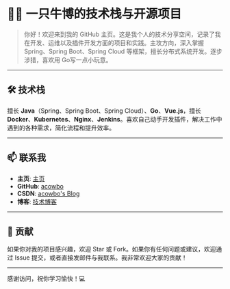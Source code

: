 # 👨‍💻 一只牛博的技术栈与开源项目

> 你好！欢迎来到我的 GitHub 主页。这是我个人的技术分享空间，记录了我在开发、运维以及插件开发方面的项目和实践。主攻方向，深入掌握 Spring、Spring Boot、Spring Cloud 等框架，擅长分布式系统开发。逐步涉猎，喜欢用 Go写一点小玩意。

---

## 🛠 技术栈

擅长 **Java**（Spring、Spring Boot、Spring Cloud）、**Go**、**Vue.js**，擅长 **Docker**、**Kubernetes**、**Nginx**、**Jenkins**。喜欢自己动手开发插件，解决工作中遇到的各种需求，简化流程和提升效率。

---

## 📫 联系我
- **主页**: [主页](https://acowbo.fun)
- **GitHub**: [acowbo](https://github.com/acowbo)
- **CSDN**: [acowbo's Blog](https://blog.csdn.net/Mrxiao_bo)
- **博客**: [技术博客](https://blog.acowbo.fun)

---

## 🚀 贡献

如果你对我的项目感兴趣，欢迎 Star 或 Fork。如果你有任何问题或建议，欢迎通过 Issue 提交，或者直接发邮件与我联系。我非常欢迎大家的贡献！

---

感谢访问，祝你学习愉快！💻
